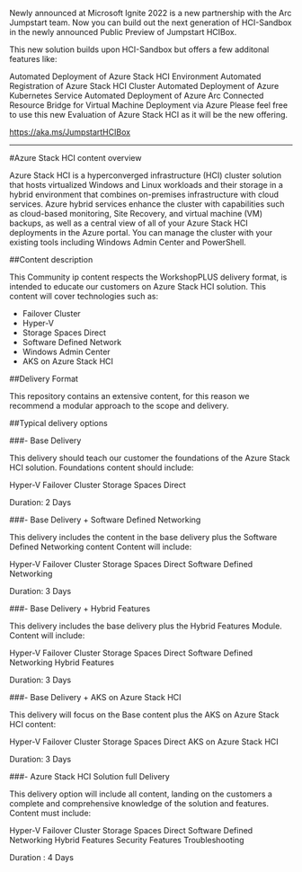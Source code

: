 Newly announced at Microsoft Ignite 2022 is a new partnership with the Arc Jumpstart team. Now you can build out the next generation of HCI-Sandbox in the newly announced Public Preview of Jumpstart HCIBox.

This new solution builds upon HCI-Sandbox but offers a few additonal features like:

Automated Deployment of Azure Stack HCI Environment
Automated Registration of Azure Stack HCI Cluster
Automated Deployment of Azure Kubernetes Service
Automated Deployment of Azure Arc Connected Resource Bridge for Virtual Machine Deployment via Azure
Please feel free to use this new Evaluation of Azure Stack HCI as it will be the new offering.

https://aka.ms/JumpstartHCIBox

-----------------------------------------------------











#Azure Stack HCI content overview

Azure Stack HCI is a hyperconverged infrastructure (HCI) cluster solution that hosts virtualized Windows and Linux workloads and their storage in a hybrid environment that combines on-premises infrastructure with cloud services. Azure hybrid services enhance the cluster with capabilities such as cloud-based monitoring, Site Recovery, and virtual machine (VM) backups, as well as a central view of all of your Azure Stack HCI deployments in the Azure portal. You can manage the cluster with your existing tools including Windows Admin Center and PowerShell.


##Content description


This Community ip content respects the WorkshopPLUS delivery format, is intended to educate our customers on Azure Stack HCI solution.
This content will cover technologies such as:
- Failover Cluster
- Hyper-V
- Storage Spaces Direct
- Software Defined Network
- Windows Admin Center
- AKS on Azure Stack HCI


##Delivery Format

This repository contains an extensive content, for this reason we recommend a modular approach to the scope and delivery.

##Typical delivery options

###- Base Delivery

This delivery should teach our customer the foundations of the Azure Stack HCI solution. 
Foundations content should include:

Hyper-V
Failover Cluster
Storage Spaces Direct

Duration: 2 Days

###- Base Delivery + Software Defined Networking

This delivery includes the content in the base delivery plus the Software Defined Networking content
Content will include:

Hyper-V
Failover Cluster
Storage Spaces Direct
Software Defined Networking

Duration: 3 Days

###- Base Delivery + Hybrid Features

This delivery includes the base delivery plus the Hybrid Features Module.
Content will include:

Hyper-V
Failover Cluster
Storage Spaces Direct
Software Defined Networking
Hybrid Features

Duration: 3 Days

###- Base Delivery + AKS on Azure Stack HCI

This delivery will focus on the Base content plus the AKS on Azure Stack HCI content:

Hyper-V
Failover Cluster
Storage Spaces Direct
AKS on Azure Stack HCI

Duration: 3 Days

###- Azure Stack HCI Solution full Delivery

This delivery option will include all content, landing on the customers a complete and comprehensive knowledge of the solution and features.
Content must include:

Hyper-V
Failover Cluster
Storage Spaces Direct
Software Defined Networking
Hybrid Features
Security Features
Troubleshooting

Duration : 4 Days